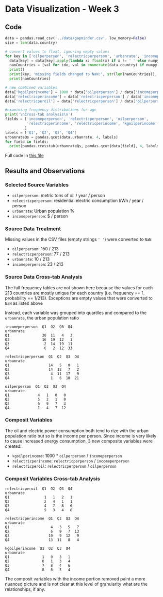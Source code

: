 <!-- markdownlint-disable MD029 -->
# Data Visualization - Week 3

## Code

```python
data = pandas.read_csv('../data/gapminder.csv', low_memory=False)
size = len(data.country)

# convert values to float, ignoring empty values
for key in ['oilperperson', 'relectricperperson', 'urbanrate', 'incomeperperson']:
  data[key] = data[key].apply(lambda x: float(x) if x != ' ' else numpy.nan)
  nanCountries = [val for idx, val in enumerate(data.country) if numpy.isnan(data[key][idx])]
  print()
  print(key, 'missing fields changed to NaN:', str(len(nanCountries)), '/', str(size))
  print(nanCountries)

# new combined variables
data['kgoilperincome'] = 1000 * data['oilperperson'] / data['incomeperperson']
data['relectricperincome'] = data['relectricperperson'] / data['incomeperperson']
data['relectricperoil'] = data['relectricperperson'] / data['oilperperson']

#examining frequency distributions for age
print('\nCross-tab analysis\n')
fields = ['incomeperperson', 'relectricperperson', 'oilperperson',
          'relectricperincome', 'relectricperincome', 'kgoilperincome'
         ]
labels = ['Q1', 'Q2', 'Q3', 'Q4']
urbanrateQs = pandas.qcut(data.urbanrate, 4, labels)
for field in fields:
  print(pandas.crosstab(urbanrateQs, pandas.qcut(data[field], 4, labels)), '\n')
```

Full code in [this file](./code/code_w3.py)

## Results and Observations

### Selected Source Variables

* `oilperperson`: metric tons of oil / year / person
* `relectricperperson`: residential electric consumption kWh / year / person
* `urbanrate`: Urban population %
* `incomeperperson`: $ / person

### Source Data Treatment

Missing values in the CSV files (empty strings `' '`) were converted to `NaN`
* `oilperperson`: 150 / 213
* `relectricperperson`: 77 / 213
* `urbanrate`: 10 / 213
* `incomeperperson`: 23 / 213

### Source Data Cross-tab Analysis

The full frequency tables are not shown here because the values for each 213 countries are mostly unique for each country (i.e. frequency == 1, probability == 1/213). Exceptions are empty values that were converted to `NaN` as listed above

Instead, each variable was grouped into quartiles and compared to the `urbanrate`, the urban population ratio

```text
incomeperperson  Q1  Q2  Q3  Q4
urbanrate
Q1               30  11   4   3
Q2               16  19  12   1
Q3                2  14  19  11
Q4                0   2  12  33

relectricperperson  Q1  Q2  Q3  Q4
urbanrate
Q1                  14   5   0   1
Q2                  14  12   7   2
Q3                   4  11  17   9
Q4                   1   6  10  21

oilperperson  Q1  Q2  Q3  Q4
urbanrate
Q1             4   1   0   0
Q2             5   2   1   0
Q3             6   9   7   3
Q4             1   4   7  12
```

### Composit Variables

The oil and electric power consumption both tend to rize with the urban population ratio but so is the income per person. Since income is very likely to cause increased energy consumption, 3 new composite variables were created:
* `kgoilperincome`: 1000 * `oilperperson` / `incomeperperson`
* `relectricperincome`: `relectricperperson` / `incomeperperson`
* `relectricperoil`: `relectricperperson` / `oilperperson`

### Composit Variables Cross-tab Analysis

```text
relectricperoil  Q1  Q2  Q3  Q4
urbanrate
Q1                1   1   2   1
Q2                2   4   1   1
Q3                4   7   8   6
Q4                9   3   4   8

relectricperincome  Q1  Q2  Q3  Q4
urbanrate
Q1                   4   3   5   7
Q2                   6   9   7  13
Q3                  10   9  12   9
Q4                  13  11   8   4

kgoilperincome  Q1  Q2  Q3  Q4
urbanrate
Q1               1   0   3   1
Q2               0   1   3   4
Q3               7   8   4   6
Q4               8   6   5   4
```

The composit variables with the income portion removed paint a more nuanced picture and is not clear at this level of granularity what are the relationships, if any.
